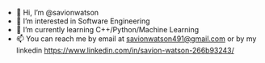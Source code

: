 - 👋 Hi, I’m @savionwatson
- 👀 I’m interested in Software Engineering
- 🌱 I’m currently learning C++/Python/Machine Learning
- 📫 You can reach me by email at savionwatson491@gmail.com or by my linkedin https://www.linkedin.com/in/savion-watson-266b93243/

<!---
savionwatson/savionwatson is a ✨ special ✨ repository because its `README.md` (this file) appears on your GitHub profile.
You can click the Preview link to take a look at your changes.
--->
